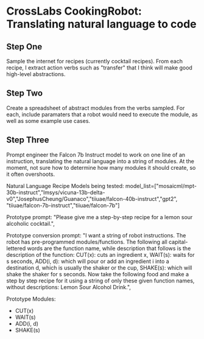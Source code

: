 # CrossLabs CookingRobot: Translating natural language to code

## Step One
Sample the internet for recipes (currently cocktail recipes). From each recipe, I extract action verbs such as "transfer" that I think will make good high-level abstractions.

## Step Two
Create a spreadsheet of abstract modules from the verbs sampled. For each, include paramaters that a robot would need to execute the module, as well as some example use cases.

## Step Three
Prompt engineer the Falcon 7b Instruct model to work on one line of an instruction, translating the natural language into a string of modules. At the moment, not sure how to determine how many modules it should create, so it often overshoots.







Natural Language Recipe Models being tested:
model_list=["mosaicml/mpt-30b-instruct","lmsys/vicuna-13b-delta-v0","JosephusCheung/Guanaco","tiiuae/falcon-40b-instruct","gpt2", "tiiuae/falcon-7b-instruct","tiiuae/falcon-7b"]

Prototype prompt:
"Please give me a step-by-step recipe for a lemon sour alcoholic cocktail.",

Prototype conversion prompt:
"I want a string of robot instructions. The robot has pre-programmed modules/functions. The following all capital-lettered words are the function name, while description that follows is the description of the function: CUT(x): cuts an ingredient x, WAIT(s): waits for s seconds, ADD(i, d): which will pour or add an ingredient i into a destination d, which is usually the shaker or the cup, SHAKE(s): which will shake the shaker for s seconds. Now take the following food and make a step by step recipe for it using a string of only these given function names, without descriptions: Lemon Sour Alcohol Drink.",

Prototype Modules:
- CUT(x)
- WAIT(s)
- ADD(i, d)
- SHAKE(s)
